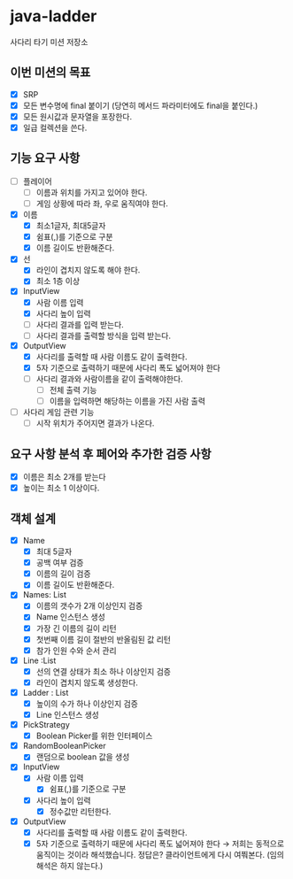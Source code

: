 # java-ladder

사다리 타기 미션 저장소

## 이번 미션의 목표
- [x] SRP
- [x] 모든 변수명에 final 붙이기 (당연히 메서드 파라미터에도 final을 붙인다.)
- [x] 모든 원시값과 문자열을 포장한다.
- [x] 일급 컬렉션을 쓴다.

## 기능 요구 사항
- [ ] 플레이어
  - [ ] 이름과 위치를 가지고 있어야 한다.
  - [ ] 게임 상황에 따라 좌, 우로 움직여야 한다.
- [x] 이름
    - [x] 최소1글자, 최대5글자
    - [x] 쉼표(,)를 기준으로 구분
    - [x] 이름 길이도 반환해준다.
- [x] 선
    - [x] 라인이 겹치지 않도록 해야 한다.
    - [x] 최소 1층 이상
- [x] InputView
    - [x] 사람 이름 입력
    - [x] 사다리 높이 입력
    - [ ] 사다리 결과를 입력 받는다.
    - [ ] 사다리 결과를 출력할 방식을 입력 받는다.
- [x] OutputView
    - [x] 사다리를 출력할 때 사람 이름도 같이 출력한다.
    - [x] 5자 기준으로 출력하기 때문에 사다리 폭도 넓어져야 한다
    - [ ] 사다리 결과와 사람이름을 같이 출력해야한다.
      - [ ] 전체 출력 기능
      - [ ] 이름을 입력하면 해당하는 이름을 가진 사람 출력
- [ ] 사다리 게임 관련 기능
  - [ ] 시작 위치가 주어지면 결과가 나온다.

## 요구 사항 분석 후  페어와 추가한 검증 사항
- [x] 이름은 최소 2개를 받는다
- [x] 높이는 최소 1 이상이다.

## 객체 설계
- [x] Name
  - [x] 최대 5글자
  - [x] 공백 여부 검증
  - [x] 이름의 길이 검증
  - [x] 이름 길이도 반환해준다.
- [x] Names: List<Name>
  - [x] 이름의 갯수가 2개 이상인지 검증
  - [x] Name 인스턴스 생성
  - [x] 가장 긴 이름의 길이 리턴
  - [x] 첫번째 이름 길이 절반의 반올림된 값 리턴
  - [x] 참가 인원 수와 순서 관리
- [x] Line :List <Boolean>
  - [x] 선의 연결 상태가 최소 하나 이상인지 검증
  - [x] 라인이 겹치지 않도록 생성한다.
- [x] Ladder : List<Line>
  - [x] 높이의 수가 하나 이상인지 검증
  - [x] Line 인스턴스 생성
- [x] PickStrategy
  - [x] Boolean Picker를 위한 인터페이스
- [x] RandomBooleanPicker
  - [x] 랜덤으로 boolean 값을 생성
- [x] InputView
  - [x] 사람 이름 입력
    - [x] 쉼표(,)를 기준으로 구분
  - [x] 사다리 높이 입력
    - [x] 정수값만 리턴한다.
- [x] OutputView
  - [x] 사다리를 출력할 때 사람 이름도 같이 출력한다.
  - [x] 5자 기준으로 출력하기 때문에 사다리 폭도 넓어져야 한다
 → 저희는 동적으로 움직이는 것이라 해석했습니다.
 정답은? 클라이언트에게 다시 여쭤본다. (임의 해석은 하지 않는다.)
